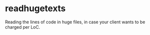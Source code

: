 # readhugetexts
Reading the lines of code in huge files, in case your client wants to be charged per LoC.
